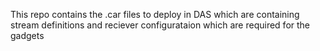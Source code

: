This repo contains the .car files to deploy in DAS which are containing stream definitions and reciever configurataion which are required for the gadgets

